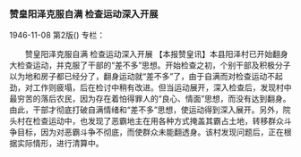 ### 赞皇阳泽克服自满  检查运动深入开展

1946-11-08
第2版()
专栏：

　　赞皇阳泽克服自满
    检查运动深入开展
    【本报赞皇讯】本县阳泽村已开始翻身大检查运动，并克服了干部的“差不多”思想。开始检查之初，个别干部及积极分子以为地和房子都已经分了，翻身运动就“差不多”了，由于自满而对检查运动不起劲，对工作则疲塌，后在检讨中稍有改进。但当运动展开，深入检查后，发现村中最穷苦的落后农民，因为存在着怕得罪人的“良心、情面”思想，而没有达到翻身。由此，干部才彻底打破自满情绪和“差不多”思想，使运动得到深入展开。另外，院头村在检查运动中，也发现了恶霸地主在用各种方式掩盖其霸占土地，转移群众斗争目标，因为对恶霸斗争不彻底，而使群众未能翻透身。该村发现问题后，正在根据实际情形，进行清算中。
